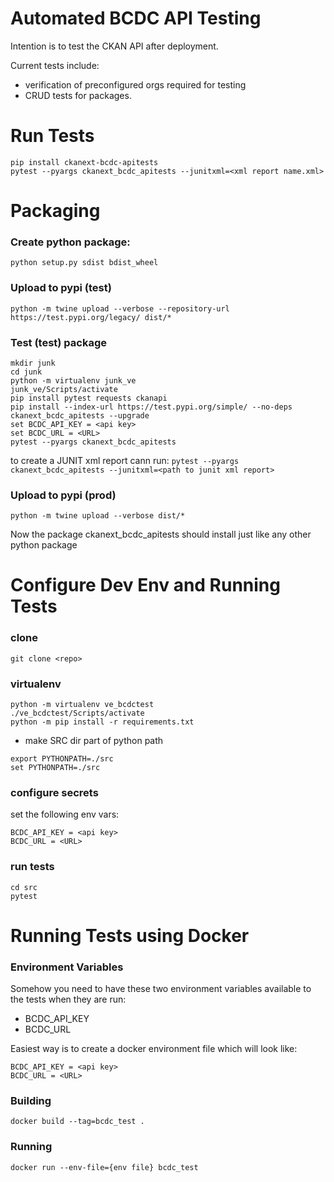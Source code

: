 # Automated BCDC API Testing

Intention is to test the CKAN API after deployment.

Current tests include:
 - verification of preconfigured orgs required for testing
 - CRUD tests for packages.

# Run Tests

```
pip install ckanext-bcdc-apitests
pytest --pyargs ckanext_bcdc_apitests --junitxml=<xml report name.xml>
```

# Packaging

### Create python package:

`python setup.py sdist bdist_wheel`

### Upload to pypi (test)

`python -m twine upload --verbose --repository-url https://test.pypi.org/legacy/ dist/*`

### Test (test) package
```
mkdir junk
cd junk
python -m virtualenv junk_ve
junk_ve/Scripts/activate
pip install pytest requests ckanapi
pip install --index-url https://test.pypi.org/simple/ --no-deps ckanext_bcdc_apitests --upgrade
set BCDC_API_KEY = <api key>
set BCDC_URL = <URL>
pytest --pyargs ckanext_bcdc_apitests
```

to create a JUNIT xml report cann run:
`pytest --pyargs ckanext_bcdc_apitests --junitxml=<path to junit xml report>`

### Upload to pypi (prod)

`python -m twine upload --verbose dist/*`

Now the package ckanext_bcdc_apitests should install just like any other python
package


# Configure Dev Env and Running Tests

### clone
`git clone <repo>`

### virtualenv 
```
python -m virtualenv ve_bcdctest
./ve_bcdctest/Scripts/activate
python -m pip install -r requirements.txt
```

* make SRC dir part of python path
```
export PYTHONPATH=./src
set PYTHONPATH=./src
```

### configure secrets
set the following env vars:

```
BCDC_API_KEY = <api key>
BCDC_URL = <URL>
```

### run tests
```
cd src
pytest
```

# Running Tests using Docker

### Environment Variables

Somehow you need to have these two environment variables available to the tests
when they are run:

* BCDC_API_KEY
* BCDC_URL

Easiest way is to create a docker environment file which will look like:

```
BCDC_API_KEY = <api key>
BCDC_URL = <URL>
```

### Building
`docker build --tag=bcdc_test .`

### Running
`docker run --env-file={env file} bcdc_test`



